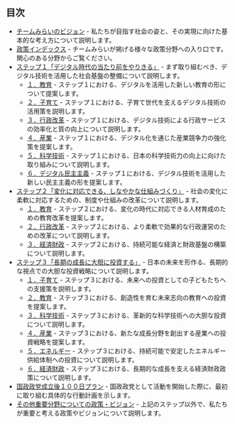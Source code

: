 ## 目次

* [チームみらいのビジョン](01_チームみらいのビジョン.md) - 私たちが目指す社会の姿と、その実現に向けた基本的な考え方について説明します。
* [政策インデックス](02_政策インデックス.md) - チームみらいが掲げる様々な政策分野への入り口です。関心のある分野からご覧ください。
* [ステップ１「デジタル時代の当たり前をやりきる」](10_ステップ１「デジタル時代の当たり前をやりきる」.md) - まず取り組むべき、デジタル技術を活用した社会基盤の整備について説明します。
  * [１．教育](11_ステップ１教育.md) - ステップ１における、デジタルを活用した新しい教育の形について提案します。
  * [２．子育て](12_ステップ１子育て.md) - ステップ１における、子育て世代を支えるデジタル技術の活用策を説明します。
  * [３．行政改革](13_ステップ１行政改革.md) - ステップ１における、デジタル技術による行政サービスの効率化と質の向上について説明します。
  * [４．産業](14_ステップ１産業.md) - ステップ１における、デジタル化を通じた産業競争力の強化策を提案します。
  * [５．科学技術](15_ステップ１科学技術.md) - ステップ１における、日本の科学技術力の向上に向けた取り組みについて説明します。
  * [６．デジタル民主主義](16_ステップ１デジタル民主主義.md) - ステップ１における、デジタル技術を活用した新しい民主主義の形を提案します。
* [ステップ２「変化に対応できる、しなやかな仕組みづくり」](20_ステップ２「変化に対応できるしなやかな仕組みづくり」.md) - 社会の変化に柔軟に対応するための、制度や仕組みの改革について説明します。
  * [１．教育](21_ステップ２教育.md) - ステップ２における、変化の時代に対応できる人材育成のための教育改革を提案します。
  * [２．行政改革](22_ステップ２行政改革.md) - ステップ２における、より柔軟で効果的な行政運営のための改革について説明します。
  * [３．経済財政](23_ステップ２経済財政.md) - ステップ２における、持続可能な経済と財政基盤の構築について説明します。
* [ステップ３「長期の成長に大胆に投資する」](30_ステップ３「長期の成長に大胆に投資する」.md) - 日本の未来を形作る、長期的な視点での大胆な投資戦略について説明します。
  * [１．子育て](31_ステップ３子育て.md) - ステップ３における、未来への投資としての子どもたちへの支援策を説明します。
  * [２．教育](32_ステップ３教育.md) - ステップ３における、創造性を育む未来志向の教育への投資を提案します。
  * [３．科学技術](33_ステップ３科学技術.md) - ステップ３における、革新的な科学技術への大胆な投資について説明します。
  * [４．産業](34_ステップ３産業.md) - ステップ３における、新たな成長分野を創出する産業への投資戦略を提案します。
  * [５．エネルギー](35_ステップ３エネルギー.md) - ステップ３における、持続可能で安定したエネルギー供給体制への投資について説明します。
  * [６．経済財政](36_ステップ３経済財政.md) - ステップ３における、長期的な成長を支える経済財政政策について説明します。
* [国政政党成立後１００日プラン](40_国政政党成立後100日プラン.md) - 国政政党として活動を開始した際に、最初に取り組む具体的な行動計画を示します。
* [その他重要分野についての政策・ビジョン](50_国政のその他重要分野.md) - 上記のステップ以外で、私たちが重要と考える政策やビジョンについて説明します。
```